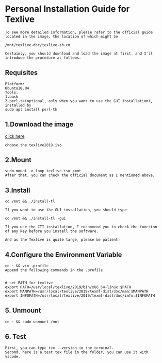 # Personal Installation Guide for Texlive
    To see more detailed information, please refer to the official guide located in the image, the location of which might be 

    /mnt/texlive-doc/texlive-zh-cn

    Certainly, you should download and load the image at first, and I'll introduce the procedure as follows.


## Requisites
    Platform: 
    Ubuntu18.04
    Tools: 
    1.bash
    2.perl-tk(optional, only when you want to use the GUI installation), installed by 
    sudo apt install perl-tk

## 1.Download the image
[click here](https://mirrors.tuna.tsinghua.edu.cn/CTAN/systems/texlive/Images/)

    choose the texlive2019.iso

## 2.Mount
    sudo mount -o loop texlive.iso /mnt
    After that, you can check the official document as I mentioned above.

## 3.Install
    cd /mnt && ./install-tl

    If you want to use the GUI installation, you should type

    cd /mnt && ./install-tl -gui

    If you use the CTI installation, I recommend you to check the function of any key before you install the software.

    And as the Texlive is quite large, please be patient!

## 4.Configure the Environment Variable
    cd ~ && vim .profile
    Append the following commands in the .profile


    # set PATH for texlive
    export PATH=/usr/local/texlive/2019/bin/x86_64-linux:$PATH                  
    export MANPATH=/usr/local/texlive/2019/texmf-dist/doc/man:$MANPATH
    export INFOPATH=/usr/local/texlive/2019/texmf-dist/doc/info:$INFOPATH

## 5. Unmount
    cd ~ && sudo unmount /mnt


## 6. Test
    First, you can type tex --version in the terminal.
    Second, here is a test tex file in the folder, you can use it with vscode.


